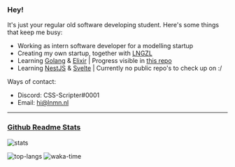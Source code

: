 ### Hey!

It's just your regular old software developing student. Here's some things that keep me busy:

- Working as intern software developer for a modelling startup
- Creating my own startup, together with [LNGZL](https://github.com/abcdan)
- Learning [Golang](https://go.dev/) & [Elixir](https://elixir-lang.org/) | Progress visible in [this repo](https://github.com/CSS-Scripter/AdventOfCode)
- Learning [NestJS](https://nestjs.com/) & [Svelte](https://svelte.dev/) | Currently no public repo's to check up on :/

Ways of contact:

- Discord: CSS-Scripter#0001
- Email: hi@lnmn.nl

---

### [Github Readme Stats](https://github.com/anuraghazra/github-readme-stats)

![stats](https://github-readme-stats.vercel.app/api?username=CSS-Scripter&bg_color=-45,364156,364156,7D4E57,7D4E57&hide_border=true&hide_title=true&text_color=ffffff)

![top-langs](https://github-readme-stats.vercel.app/api/top-langs?username=CSS-Scripter&bg_color=-45,364156,364156,7D4E57,7D4E57&hide_border=true&hide_title=true&text_color=ffffff&layout=compact&langs_count=6)
![waka-time](https://github-readme-stats.vercel.app/api/wakatime?username=CSS_Scripter&bg_color=-45,364156,364156,7D4E57,7D4E57&hide_border=true&hide_title=true&text_color=ffffff&layout=compact&langs_count=6)
